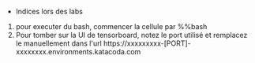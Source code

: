 + Indices lors des labs
1. pour executer du bash, commencer la cellule par %%bash
2. Pour tomber sur la UI de tensorboard, notez le port utilisé et remplacez le manuellement dans l'url https://xxxxxxxxx-[PORT]-xxxxxxxx.environments.katacoda.com

